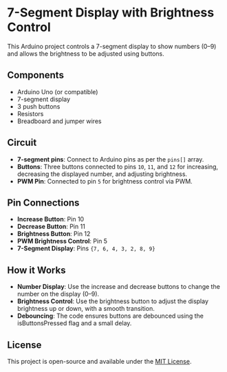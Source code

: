 # 7-Segment Display with Brightness Control

This Arduino project controls a 7-segment display to show numbers (0–9) and allows the brightness to be adjusted using buttons.

## Components
- Arduino Uno (or compatible)
- 7-segment display
- 3 push buttons
- Resistors
- Breadboard and jumper wires

## Circuit
- **7-segment pins**: Connect to Arduino pins as per the `pins[]` array.
- **Buttons**: Three buttons connected to pins `10`, `11`, and `12` for increasing, decreasing the displayed number, and adjusting brightness.
- **PWM Pin**: Connected to pin `5` for brightness control via PWM.

## Pin Connections
- **Increase Button**: Pin 10
- **Decrease Button**: Pin 11
- **Brightness Button**: Pin 12
- **PWM Brightness Control**: Pin 5
- **7-Segment Display**: Pins `{7, 6, 4, 3, 2, 8, 9}`

## How it Works
- **Number Display**: Use the increase and decrease buttons to change the number on the display (0–9).
- **Brightness Control**: Use the brightness button to adjust the display brightness up or down, with a smooth transition.
- **Debouncing**: The code ensures buttons are debounced using the isButtonsPressed flag and a small delay.

## License
This project is open-source and available under the [MIT License](LICENSE).
